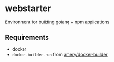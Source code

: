 # webstarter

Environment for building golang + npm applications

## Requirements

* docker
* `docker-builder-run` from [amery/docker-builder](https://github.com/amery/docker-builder)
